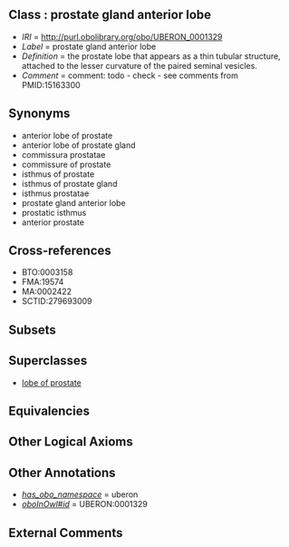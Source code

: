 
## Class : prostate gland anterior lobe

 * *IRI* = http://purl.obolibrary.org/obo/UBERON_0001329
 * *Label* = prostate gland anterior lobe
 * *Definition* = the prostate lobe that appears as a thin tubular structure, attached to the lesser curvature of the paired seminal vesicles.
 * *Comment* = comment: todo - check - see comments from PMID:15163300

## Synonyms

 * anterior lobe of prostate
 * anterior lobe of prostate gland
 * commissura prostatae
 * commissure of prostate
 * isthmus of prostate
 * isthmus of prostate gland
 * isthmus prostatae
 * prostate gland anterior lobe
 * prostatic isthmus
 * anterior prostate

## Cross-references

 * BTO:0003158
 * FMA:19574
 * MA:0002422
 * SCTID:279693009

## Subsets


## Superclasses

 * [lobe of prostate](../../UBERON/28/UBERON_0001328.md)

## Equivalencies


## Other Logical Axioms


## Other Annotations

 * *[has_obo_namespace](../../ce/oboInOwl#hasOBONamespace.md)* = uberon
 * *[oboInOwl#id](../../id/oboInOwl#id.md)* = UBERON:0001329

## External Comments

